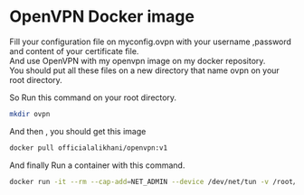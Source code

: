 # OpenVPN Docker image

Fill your configuration file on myconfig.ovpn with your username ,password and content of your certificate file. \
And use OpenVPN with my openvpn image on my docker repository. \
You should put all these files on a new directory that name ovpn on your root directory. 

So Run this command on your root directory.
```bash
mkdir ovpn
```
And then , you should get this image 

```bash
docker pull officialalikhani/openvpn:v1
```

And finally Run a container with this command. 

```bash
docker run -it --rm --cap-add=NET_ADMIN --device /dev/net/tun -v /root/ovpn:/root officialalikhani/openvpn:v1
```
